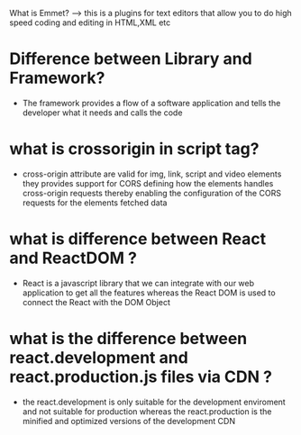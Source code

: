 What is Emmet?
--> this is a plugins for text editors that allow you to do high speed coding and editing in HTML,XML etc
# Difference between Library and Framework?
- The framework provides a flow of a software application and tells the developer what it needs and calls the code
# what is crossorigin in script tag?
- cross-origin attribute are valid for img, link, script and video elements they provides support for CORS defining how the elements handles cross-origin requests thereby enabling the configuration of the CORS requests for the elements fetched data
# what is difference between React and ReactDOM ?
- React is a javascript library that we can integrate with our web application to get all the features whereas the React DOM is used to connect the React with the DOM Object

# what is the difference between react.development and react.production.js files via CDN ?

- the react.development is only suitable for the development enviroment and not suitable for production whereas the react.production is the minified and optimized versions of the development CDN

# 
